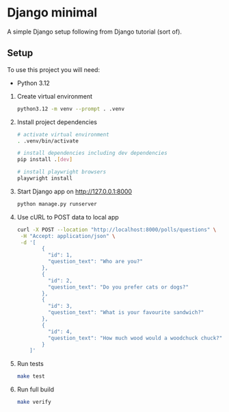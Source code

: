# Django minimal

A simple Django setup following from Django tutorial (sort of).

## Setup

To use this project you will need:
- Python 3.12

1. Create virtual environment
   ```bash
   python3.12 -m venv --prompt . .venv
   ```
2. Install project dependencies
   ```bash
   # activate virtual environment
   . .venv/bin/activate
   
   # install dependencies including dev dependencies
   pip install .[dev]
   
   # install playwright browsers
   playwright install
   ```
3. Start Django app on http://127.0.0.1:8000
   ```bash
   python manage.py runserver
   ```
4. Use cURL to POST data to local app
   ```bash
   curl -X POST --location "http://localhost:8000/polls/questions" \
    -H "Accept: application/json" \
    -d '[
           {
             "id": 1,
             "question_text": "Who are you?"
           },
           {
             "id": 2,
             "question_text": "Do you prefer cats or dogs?"
           },
           {
             "id": 3,
             "question_text": "What is your favourite sandwich?"
           },
           {
             "id": 4,
             "question_text": "How much wood would a woodchuck chuck?"
           }
       ]'
   ```
4. Run tests
   ```bash
   make test
   ```
5. Run full build
   ```bash
   make verify
   ```
